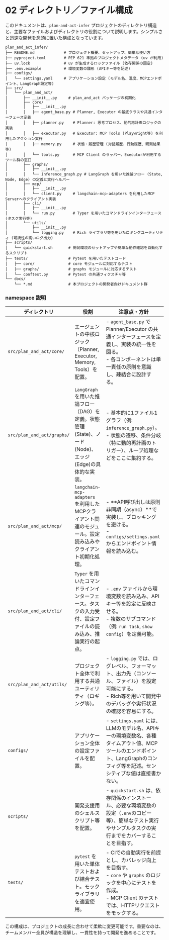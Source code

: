 # 02 ディレクトリ／ファイル構成

このドキュメントは、`plan-and-act-infer` プロジェクトのディレクトリ構造と、主要なファイルおよびディレクトリの役割について説明します。シンプルさと迅速な開発を念頭に置いた構成となっています。

```
plan_and_act_infer/
├── README.md             # プロジェクト概要、セットアップ、簡単な使い方
├── pyproject.toml        # PEP 621 準拠のプロジェクトメタデータ (uv が利用)
├── uv.lock               # uv が生成するロックファイル (依存関係の固定)
├── .env.example          # 環境変数の雛形 (APIキー等を記述)
├── configs/
│   └── settings.yaml     # アプリケーション設定 (モデル名、温度、MCPエンドポイント、LangGraph設定等)
├── src/
│   └── plan_and_act/
│       ├── __init__.py     # plan_and_act パッケージの初期化
│       ├── core/
│       │   ├── __init__.py
│       │   ├── agent_base.py # Planner, Executor の基底クラスや共通インターフェース定義
│       │   ├── planner.py    # Planner: 思考プロセス、動的再計画ロジックの実装
│       │   ├── executor.py   # Executor: MCP Tools (Playwright等) を利用したアクション実行
│       │   ├── memory.py     # 状態・履歴管理 (対話履歴、行動履歴、観測結果等)
│       │   └── tools.py      # MCP Client のラッパー、Executorが利用するツール群の窓口
│       ├── graphs/
│       │   ├── __init__.py
│       │   └── inference_graph.py # LangGraph を用いた推論フロー (State, Node, Edge) の定義と実行ヘルパー
│       ├── mcp/
│       │   ├── __init__.py
│       │   └── client.py     # langchain-mcp-adapters を利用したMCP Serverへのクライアント実装
│       ├── cli/
│       │   ├── __init__.py
│       │   └── run.py        # Typer を用いたコマンドラインインターフェース (タスク実行等)
│       └── utils/
│           ├── __init__.py
│           └── logging.py    # Rich ライブラリ等を用いたロギングユーティリティ (可読性の高いログ出力)
├── scripts/
│   └── quickstart.sh       # 開発環境のセットアップや簡単な動作確認を自動化するスクリプト
├── tests/                  # Pytest を用いたテストコード
│   ├── core/               # core モジュールに対応するテスト
│   ├── graphs/             # graphs モジュールに対応するテスト
│   └── conftest.py         # Pytest の共通フィクスチャ等
└── docs/
    └── *.md                # 本プロジェクトの開発者向けドキュメント群
```

### namespace 説明

| ディレクトリ      | 役割                                                                                                | 注意点・方針                                                                                                                               |
| ----------------- | --------------------------------------------------------------------------------------------------- | ------------------------------------------------------------------------------------------------------------------------------------------ |
| `src/plan_and_act/core/` | エージェントの中核ロジック（Planner, Executor, Memory, Tools）を配置。                              | - `agent_base.py` で Planner/Executor の共通インターフェースを定義し、実装の統一性を図る。<br>- 各コンポーネントは単一責任の原則を意識し、疎結合に設計する。                         |
| `src/plan_and_act/graphs/` | `LangGraph` を用いた推論フロー（DAG）を定義。状態管理(State)、ノード(Node)、エッジ(Edge)の具体的な実装。 | - 基本的に1ファイル1グラフ（例: `inference_graph.py`）。<br>- 状態の遷移、条件分岐（特に動的再計画のトリガー）、ループ処理などをここに集約する。                               |
| `src/plan_and_act/mcp/`  | `langchain-mcp-adapters` を利用したMCPクライアント関連のモジュール。設定読み込みやクライアント初期化処理。  | - **API呼び出しは原則非同期（async）**で実装し、ブロッキングを避ける。<br>- `configs/settings.yaml` からエンドポイント情報を読み込む。                                       |
| `src/plan_and_act/cli/`  | `Typer` を用いたコマンドラインインターフェース。タスクの入力受付、設定ファイルの読み込み、推論実行の起点。 | - `.env` ファイルから環境変数を読み込み、APIキー等を設定に反映させる。<br>- 複数のサブコマンド（例: `run task`, `show config`）を定義可能。                                  |
| `src/plan_and_act/utils/`| プロジェクト全体で利用する共通ユーティリティ（ロギング等）。                                                 | - `logging.py` では、ログレベル、フォーマット、出力先（コンソール、ファイル）を設定可能にする。<br>- Rich等を用いて開発中のデバッグや実行状況の確認を容易にする。                     |
| `configs/`        | アプリケーション全体の設定ファイルを配置。                                                                    | - `settings.yaml` には、LLMのモデル名、APIキーの環境変数名、各種タイムアウト値、MCPツールのエンドポイント、LangGraphのコンフィグ等を記述。センシティブな値は直接書かない。 |
| `scripts/`        | 開発支援用のシェルスクリプト等を配置。                                                                      | - `quickstart.sh` は、依存関係のインストール、必要な環境変数の設定（`.env`のコピー等）、簡単なテスト実行やサンプルタスクの実行までをカバーすることを目指す。        |
| `tests/`          | `pytest` を用いた単体テストおよび結合テスト。モックライブラリを適宜使用。                                    | - CIでの自動実行を前提とし、カバレッジ向上を目指す。<br>- `core` や `graphs` のロジックを中心にテストを作成。<br>- MCP Client のテストでは、HTTPリクエストをモックする。             |

この構成は、プロジェクトの成長に合わせて柔軟に変更可能です。重要なのは、チームメンバー全員が構造を理解し、一貫性を持って開発を進めることです。

